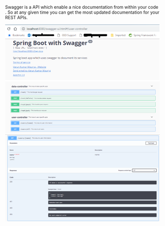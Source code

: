 Swagger is a API which enable a nice documentation from within your code . So at any given time you can get the most updated documentation
for your REST APIs.

![alt text](https://github.com/varunmaurya/springboot/blob/master/swagger-spring-boot/images/1.png)
![alt text](https://github.com/varunmaurya/springboot/blob/master/swagger-spring-boot/images/2.png)
![alt text](https://github.com/varunmaurya/springboot/blob/master/swagger-spring-boot/images/3.png)
